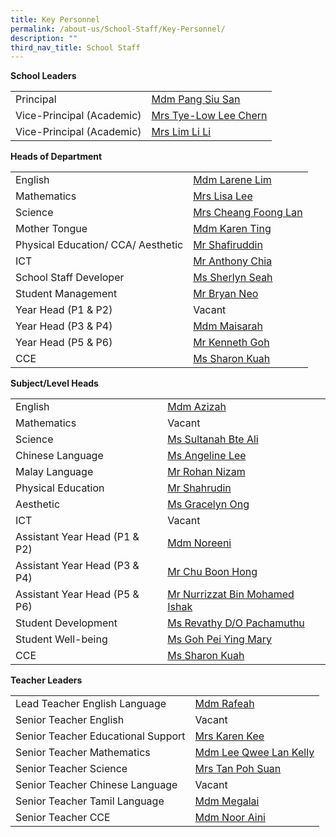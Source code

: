 ```yaml
---
title: Key Personnel
permalink: /about-us/School-Staff/Key-Personnel/
description: ""
third_nav_title: School Staff
---
```

**School Leaders**

| | | 
| -------- | -------- | 
| Principal     |[Mdm Pang Siu San](mailto:naps_sl@moe.edu.sg)   | 
|Vice-Principal (Academic)|[Mrs Tye-Low Lee Chern](mailto:naps_sl@moe.edu.sg)|
|Vice-Principal (Academic)|[Mrs Lim Li Li](mailto:naps_sl@moe.edu.sg)

**Heads of Department**

| | | 
| -------- | -------- | 
|English|[Mdm Larene Lim](mailto:lim_mei_xia_larene@moe.edu.sg)
|Mathematics|[Mrs Lisa Lee](mailto:lisa_lee-chong@moe.edu.sg)
|Science|[Mrs Cheang Foong Lan](mailto:leong_foong_lan@moe.edu.sg)
|Mother Tongue|[Mdm Karen Ting](mailto:ting_soo_wee@moe.edu.sg)
|Physical Education/ CCA/ Aesthetic|[Mr Shafiruddin](mailto:shafiruddin_b_rahim@moe.edu.sg)
|ICT|[Mr Anthony Chia](mailto:chia_tet_soon_anthony@moe.edu.sg)
|School Staff Developer|[Ms Sherlyn Seah](mailto:sherlyn_seah_xiao_yun@moe.edu.sg)
|Student Management|[Mr Bryan Neo](mailto:bryan_neo_ginn_ning@moe.edu.sg)
|Year Head (P1 & P2)|Vacant
|Year Head (P3 & P4)|[Mdm Maisarah](mailto:maisarah_supani@moe.edu.sg)
|Year Head (P5 & P6)|[Mr Kenneth Goh](mailto:kenneth_goh_tai_peng@moe.edu.sg)
|CCE|[Ms Sharon Kuah](mailto:kuah_soh_ling@moe.edu.sg)

**Subject/Level Heads**

| | | 
| -------- | -------- | 
|English|[Mdm Azizah](mailto:azizah_jumaat@moe.edu.sg)
|Mathematics|Vacant
|Science|[Ms Sultanah Bte Ali](mailto:sultanah_ali@moe.edu.sg)
|Chinese Language|[Ms Angeline Lee](mailto:lee_siew_hoon_angeline@moe.edu.sg)
|Malay Language|[Mr Rohan Nizam](mailto:rohan_nizam_basheer@moe.edu.sg)
|Physical Education|[Mr Shahrudin](mailto:shahrudin_salleh@moe.edu.sg)
|Aesthetic|[Ms Gracelyn Ong](mailto:ong_tze_min_gracelyn@moe.edu.sg)
|ICT|Vacant
|Assistant Year Head (P1 & P2)|[Mdm Noreeni](mailto:noreeni_ismail@moe.edu.sg)
|Assistant Year Head (P3 & P4)|[Mr Chu Boon Hong](mailto:chu_boon_hong@moe.edu.sg)
|Assistant Year Head (P5 & P6)|[Mr Nurrizzat Bin Mohamed Ishak](mailto:nurrizzat_mohamed_ishak@moe.edu.sg)
|Student Development|[Ms Revathy D/O Pachamuthu](mailto:revathy_pachamuthu@moe.edu.sg)
|Student Well-being|[Ms Goh Pei Ying Mary](mailto:goh_pei_ying_mary@moe.edu.sg)
|CCE|[Ms Sharon Kuah](mailto:kuah_soh_ling@moe.edu.sg)

**Teacher Leaders**

| | | 
| -------- | -------- | 
|Lead Teacher English Language|[Mdm Rafeah](mailto:rafeah_yahya@moe.edu.sg)
|Senior Teacher English|Vacant
|Senior Teacher Educational Support|[Mrs Karen Kee](mailto:karen_kee@moe.edu.sg)
|Senior Teacher Mathematics|[Mdm Lee Qwee Lan Kelly](mailto:lee_qwee_lan_kelly@moe.edu.sg)
|Senior Teacher Science|[Mrs Tan Poh Suan](mailto:tan_poh_suan_b@moe.edu.sg)
|Senior Teacher Chinese Language|Vacant
|Senior Teacher Tamil Language|[Mdm Megalai](mailto:megalai_thangavelu@moe.edu.sg)
|Senior Teacher CCE|[Mdm Noor Aini](mailto:noor_aini@moe.edu.sg)